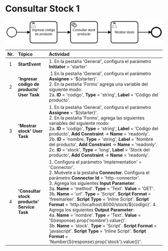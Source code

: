 # Consultar Stock 1

![BPMN Diagram](process.png)

|   Nr. | Tópico                            | Actividad                                                                                                                                                                                                                                                                                                                                                                                                                                                                                   |
| :---: | :---                              | :---                                                                                                                                                                                                                                                                                                                                                                                                                                                                                        |
|     1 | **StartEvent**                    | 1. En la pestaña 'General', configura el parámetro **Initiator** = 'starter'                                                                                                                                                                                                                                                                                                                                                                                                                |
|     2 | **'Ingresar código de producto' User Task** | .1 En la pestaña 'General', configura el parámetro **Assignee** = '${starter}'.<br>2. En la pestaña 'Forms' agrega una variable del siguiente modo:<br>2a. **ID** = 'codigo', **Type** = 'string', **Label** = 'Código del producto'.                                                                                                                                                                                                                              |
|     3 | **'Mostrar stock' User Task** | 1. En la pestaña 'General', configura el parámetro **Assignee** = '${starter}'.<br>2. En la pestaña 'Forms', agrega las siguientes variables del siguiente modo:<br>2a. **ID** = 'codigo', **Type** = 'string', **Label** = 'Código del producto', **Add Constraint** -> **Name** = 'readonly'.<br>2b. **ID** = 'nombre, **Type** = 'string', **Label** = 'Nombre del producto', **Add Constraint** -> **Name** = 'readonly'.<br>2c. **ID** = 'stock', **Type** = 'long', **Label** = 'Stock del producto', **Add Constraint** -> **Name** = 'readonly'.<br>                                                                                                                                                                      |
|     4 | **'Consultar stock producto' Service Task** | 1. Configura el parámetro 'Implementation' = 'Connector'. <br> 2. Muévete a la pestaña **Connector**. Configura el parámetro **Connector Id** = 'http-connector'.<br> 3. Agrega los siguientes **Input Parameter**:<br> 3a. **Name** = 'method'. **Type** = 'Text'. **Value** = 'GET'. <br> 3b. **Name** = 'url'. **Type** = 'Script'. **Script Format** = 'freemarker'. **Script Type** = 'Inline Script'. **Script Format** = 'http://localhost:8000/stock/${codigo}'. 4. Agrega los siguientes **Output Parameter**:<br> 4a. **Name** = 'nombre'. **Type** = 'Text'. **Value** = 'S(response).prop('nombre').value()'. <br> 3b. **Name** = 'stock'. **Type** = 'Script'. **Script Format** = 'javascript'. **Script Type** = 'Inline Script'. **Script Format** = 'Number(S(response).prop('stock').value())'.                                                                                                                                                                                                |
